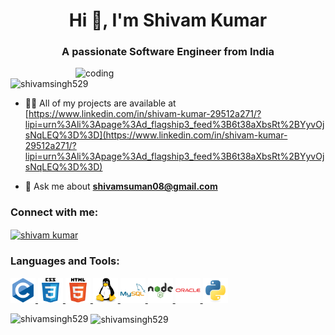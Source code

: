 <h1 align="center">Hi 👋, I'm Shivam Kumar</h1>
<h3 align="center">A passionate Software Engineer from India</h3>
<img align="right" alt="coding" width="400" src="https://mir-s3-cdn-cf.behance.net/project_modules/hd/3c00f6105775659.5f84899401909.gif"

<p align="left"> <img src="https://komarev.com/ghpvc/?username=shivamsingh529&label=Profile%20views&color=0e75b6&style=flat" alt="shivamsingh529" /> </p>

- 👨‍💻 All of my projects are available at [https://www.linkedin.com/in/shivam-kumar-29512a271/?lipi=urn%3Ali%3Apage%3Ad_flagship3_feed%3B6t38aXbsRt%2BYyvOjsNqLEQ%3D%3D](https://www.linkedin.com/in/shivam-kumar-29512a271/?lipi=urn%3Ali%3Apage%3Ad_flagship3_feed%3B6t38aXbsRt%2BYyvOjsNqLEQ%3D%3D)

- 💬 Ask me about **shivamsuman08@gmail.com**

<h3 align="left">Connect with me:</h3>
<p align="left">
<a href="https://linkedin.com/in/shivam kumar" target="blank"><img align="center" src="www.linkedin.com/in/shivam-kumar-29512a271" alt="shivam kumar" height="30" width="40" /></a>
</p>

<h3 align="left">Languages and Tools:</h3>
<p align="left"> <a href="https://www.cprogramming.com/" target="_blank" rel="noreferrer"> <img src="https://raw.githubusercontent.com/devicons/devicon/master/icons/c/c-original.svg" alt="c" width="40" height="40"/> </a> <a href="https://www.w3schools.com/css/" target="_blank" rel="noreferrer"> <img src="https://raw.githubusercontent.com/devicons/devicon/master/icons/css3/css3-original-wordmark.svg" alt="css3" width="40" height="40"/> </a> <a href="https://www.w3.org/html/" target="_blank" rel="noreferrer"> <img src="https://raw.githubusercontent.com/devicons/devicon/master/icons/html5/html5-original-wordmark.svg" alt="html5" width="40" height="40"/> </a> <a href="https://www.linux.org/" target="_blank" rel="noreferrer"> <img src="https://raw.githubusercontent.com/devicons/devicon/master/icons/linux/linux-original.svg" alt="linux" width="40" height="40"/> </a> <a href="https://www.mysql.com/" target="_blank" rel="noreferrer"> <img src="https://raw.githubusercontent.com/devicons/devicon/master/icons/mysql/mysql-original-wordmark.svg" alt="mysql" width="40" height="40"/> </a> <a href="https://nodejs.org" target="_blank" rel="noreferrer"> <img src="https://raw.githubusercontent.com/devicons/devicon/master/icons/nodejs/nodejs-original-wordmark.svg" alt="nodejs" width="40" height="40"/> </a> <a href="https://www.oracle.com/" target="_blank" rel="noreferrer"> <img src="https://raw.githubusercontent.com/devicons/devicon/master/icons/oracle/oracle-original.svg" alt="oracle" width="40" height="40"/> </a> <a href="https://www.python.org" target="_blank" rel="noreferrer"> <img src="https://raw.githubusercontent.com/devicons/devicon/master/icons/python/python-original.svg" alt="python" width="40" height="40"/> </a> </p>

<p><img align="left" src="https://github-readme-stats.vercel.app/api/top-langs?username=shivamsingh529&show_icons=true&locale=en&layout=compact" alt="shivamsingh529" /></p>

<p>&nbsp;<img align="center" src="https://github-readme-stats.vercel.app/api?username=shivamsingh529&show_icons=true&locale=en" alt="shivamsingh529" /></p>
